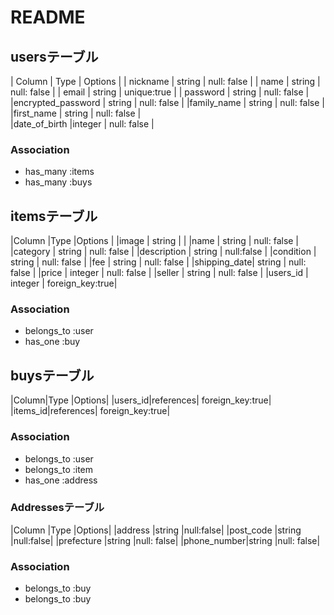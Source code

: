 
# README

## usersテーブル
| Column            | Type   | Options     |
| nickname          | string | null: false |
| name              | string | null: false |
| email             | string | unique:true |
| password          | string | null: false |
|encrypted_password | string | null: false |
|family_name        | string | null: false |
|first_name         | string | null: false |    
|date_of_birth      |integer | null: false | 

### Association
- has_many :items
- has_many :buys



## itemsテーブル

|Column       |Type     |Options     |
|image        | string  |            |
|name         | string  | null: false |
|category     | string  | null: false |
|description  | string  | null:false  |
|condition    | string  | null: false |
|fee          | string  | null: false |
|shipping_date| string  | null: false |
|price        | integer | null: false |
|seller       | string  | null: false |
|users_id     | integer | foreign_key:true|


### Association
- belongs_to :user
- has_one    :buy

## buysテーブル

|Column|Type        |Options|
|users_id|references| foreign_key:true|
|items_id|references| foreign_key:true|


### Association
- belongs_to  :user
- belongs_to  :item
- has_one     :address



### Addressesテーブル
|Column      |Type   |Options|
|address     |string |null:false|
|post_code   |string |null:false|
|prefecture  |string |null: false|
|phone_number|string |null: false|




### Association
- belongs_to  :buy
- belongs_to  :buy

